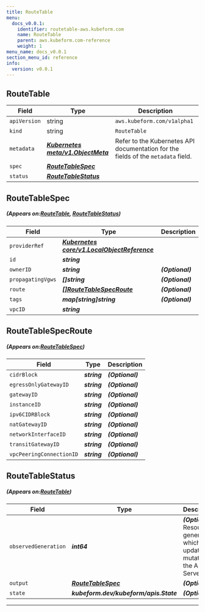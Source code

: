```yaml
---
title: RouteTable
menu:
  docs_v0.0.1:
    identifier: routetable-aws.kubeform.com
    name: RouteTable
    parent: aws.kubeform.com-reference
    weight: 1
menu_name: docs_v0.0.1
section_menu_id: reference
info:
  version: v0.0.1
---
```


## RouteTable
| Field | Type | Description |
| ------ | ----- | ----------- |
| `apiVersion` | string | `aws.kubeform.com/v1alpha1` |
|    `kind` | string | `RouteTable` |
| `metadata` | ***[Kubernetes meta/v1.ObjectMeta](https://kubernetes.io/docs/reference/generated/kubernetes-api/v1.13/#objectmeta-v1-meta)***|Refer to the Kubernetes API documentation for the fields of the `metadata` field.|
| `spec` | ***[RouteTableSpec](#RouteTableSpec)***||
| `status` | ***[RouteTableStatus](#RouteTableStatus)***||
## RouteTableSpec
##### (Appears on:[RouteTable](#RouteTable), [RouteTableStatus](#RouteTableStatus))
| Field | Type | Description |
| ------ | ----- | ----------- |
| `providerRef` | ***[Kubernetes core/v1.LocalObjectReference](https://kubernetes.io/docs/reference/generated/kubernetes-api/v1.13/#localobjectreference-v1-core)***||
| `id` | ***string***||
| `ownerID` | ***string***| ***(Optional)*** |
| `propagatingVgws` | ***[]string***| ***(Optional)*** |
| `route` | ***[[]RouteTableSpecRoute](#RouteTableSpecRoute)***| ***(Optional)*** |
| `tags` | ***map[string]string***| ***(Optional)*** |
| `vpcID` | ***string***||
## RouteTableSpecRoute
##### (Appears on:[RouteTableSpec](#RouteTableSpec))
| Field | Type | Description |
| ------ | ----- | ----------- |
| `cidrBlock` | ***string***| ***(Optional)*** |
| `egressOnlyGatewayID` | ***string***| ***(Optional)*** |
| `gatewayID` | ***string***| ***(Optional)*** |
| `instanceID` | ***string***| ***(Optional)*** |
| `ipv6CIDRBlock` | ***string***| ***(Optional)*** |
| `natGatewayID` | ***string***| ***(Optional)*** |
| `networkInterfaceID` | ***string***| ***(Optional)*** |
| `transitGatewayID` | ***string***| ***(Optional)*** |
| `vpcPeeringConnectionID` | ***string***| ***(Optional)*** |
## RouteTableStatus
##### (Appears on:[RouteTable](#RouteTable))
| Field | Type | Description |
| ------ | ----- | ----------- |
| `observedGeneration` | ***int64***| ***(Optional)*** Resource generation, which is updated on mutation by the API Server.|
| `output` | ***[RouteTableSpec](#RouteTableSpec)***| ***(Optional)*** |
| `state` | ***kubeform.dev/kubeform/apis.State***| ***(Optional)*** |
---

